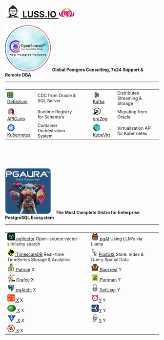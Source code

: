  

# [<img height=40 width=50 src=img/budha.png> LUSS.IO <img height=33 width=55 src=img/pgaura.png>](https://pgora.com)

<img height=150 width=150 src=img/opensourcepg.png>  **Global Postgres Consulting, 7x24 Support & Remote DBA**

| &nbsp; | &nbsp; | &nbsp;&nbsp;&nbsp;&nbsp;&nbsp;&nbsp; | &nbsp; | &nbsp; |
| :------- | :---------- | :---------- | :---------- | :----- |
| [<img height=20 width=20 src=img/debezium.jpg> Debezium](https://debezium.io)             | CDC from Oracle & SQL Server  | &nbsp; | [<img height=20 width=25 src=img/kafka.jpg> Kafka](https://kafka.apache.org)           | Distributed Streaming & Storage |
| [<img height=25 width=25 src=img/apicurio.jpg> APICurio](https://www.apicur.io/registry/) | Runtime Registry for Schema's             | &nbsp; | [<img height=25 width=25 src=img/ora2pg.png> ora2pg](https://ora2pg.darold.net) | Migrating from Oracle | 
| [<img height=25 width=25 src=img/k8s.svg> Kubernetes](https://kubernetes.io)              | Container Orchestration System       | &nbsp; | [<img height=25 width=25 src=img/kubevirt.png> KubeVirt](https://kubevirt.io)          | Virtualization API for Kubernetes

# &nbsp;

<img height=150 width=150 src=img/pgaura-global-postgres.png> &nbsp;&nbsp; **The Most Complete Distro for Enterprise PostgreSQL Ecosystem**

| &nbsp; | &nbsp; | &nbsp;&nbsp;&nbsp;&nbsp;&nbsp;&nbsp; | &nbsp; | &nbsp; |
| :------- | :---------- | :---------- | :---------- | :----- |
| [<img height=25 width25 src=img/vector.png> pgVector](https://github.com/pg_vector) Open-source vector similarity search     | &nbsp; | [<img height=25 width25 src=img/pgai.jpg>&nbsp;pgAI](https://github.com/timescale/pgai?tab=readme-ov-file#power-your-ai-applications-with-postgresql) Using LLM's via Llama
| [<img height=25 width25 src=img/timescale.png> TimescaleDB](https://github.com/timescale/timescaledb?tab=readme-ov-file#create-a-hypertable) Real-time TimeSeries Storage & Analytics | &nbsp; | [<img height=25 width25 src=img/postgis.jpg>PostGIS](https://postgis.net) Store. Index & Query Spatial Data
| [<img height=25 width25 src=img/patroni.png> Patroni](https://github.com/) X | &nbsp; | [<img height=25 width25 src=img/backrest.png> Backrest](https://github.com) Y
| [<img height=25 width25 src=img/orafce.png> Orafce](https://github.com/) X | &nbsp; | [<img height=25 width25 src=img/partman.png> Partman](https://github.com) Y
| [<img height=25 width25 src=img/pgaudit.png> pgAudit](https://github.com/) X | &nbsp; | [<img height=25 width25 src=img/setuser.png> SetUser](https://github.com) Y
| [<img height=25 width25 src=img/whatif.png> X](https://github.com/) X | &nbsp; | [<img height=25 width25 src=img/cron.png>Y](https://github.com) Y
| [<img height=25 width25 src=img/hintplan.png> X](https://github.com/) X | &nbsp; | [<img height=25 width25 src=img/cybertec.png>Y](https://github.com) Y
| [<img height=25 width25 src=img/v8.png> X](https://github.com/) X | &nbsp; | [<img height=25 width25 src=img/jan.png>Y](https://github.com) Y
| [<img height=25 width25 src=img/debugger.png> X](https://github.com/) X | &nbsp; | 


